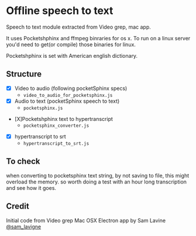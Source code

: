 # Offline speech to text

Speech to text module extracted from Video grep, mac app.

It uses Pocketshphinx and ffmpeg binraries for os x. To run on a linux server you'd need to get(or compile) those binaries for linux.

Pocketshphinx is set with American english dictionary.


## Structure

- [X] Video to audio (following pocketSphinx specs)  
  - `video_to_audio_for_pocketsphinx.js`
- [X] Audio to text (pocketSphinx speech to text)
  - `pocketsphinx.js`
- [X]Pocketshphinx text to hypertranscript
  - `pocketsphinx_converter.js`
- [X] hypertranscript to srt
  - `hypertranscript_to_srt.js`


## To check
when converting to pocketsphinx text string, by not saving to file, this might overload the memory. so worth doing a test with an hour long transcription and see how it goes.  


## Credit
Initial code from Video grep Mac OSX Electron app by Sam Lavine [@sam_lavigne](https://twitter.com/sam_lavigne)
